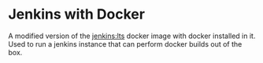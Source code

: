 # Jenkins with Docker

A modified version of the [jenkins:lts](https://hub.docker.com/r/jenkins/jenkins) docker image with docker installed in it. Used to run a jenkins instance that can perform docker builds out of the box.
